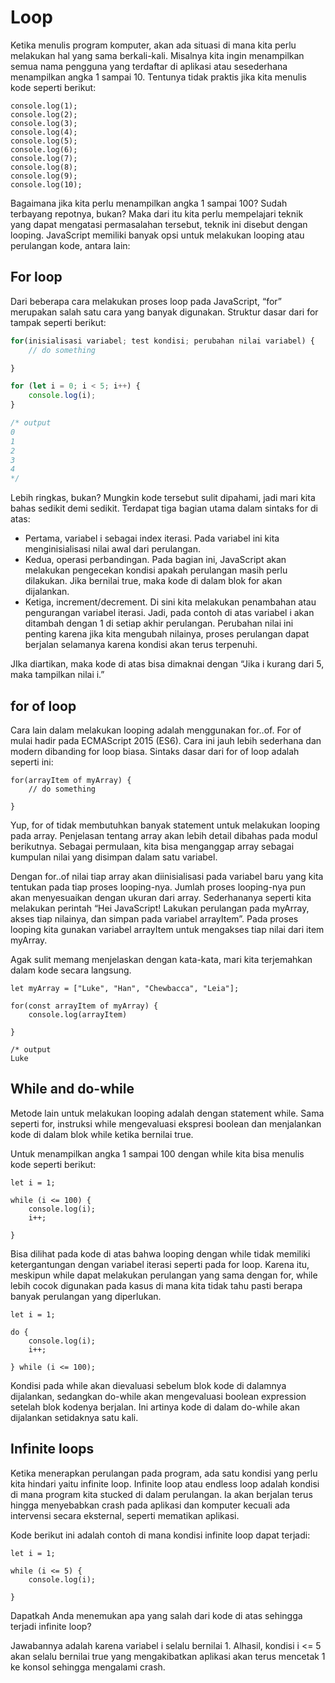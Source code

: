 # Loop

Ketika menulis program komputer, akan ada situasi di mana kita perlu melakukan hal yang sama
berkali-kali. Misalnya kita ingin menampilkan semua nama pengguna yang terdaftar di aplikasi atau
sesederhana menampilkan angka 1 sampai 10. Tentunya tidak praktis jika kita menulis kode seperti
berikut:

```
console.log(1);
console.log(2);
console.log(3);
console.log(4);
console.log(5);
console.log(6);
console.log(7);
console.log(8);
console.log(9);
console.log(10);
```

Bagaimana jika kita perlu menampilkan angka 1 sampai 100? Sudah terbayang repotnya, bukan? Maka dari
itu kita perlu mempelajari teknik yang dapat mengatasi permasalahan tersebut, teknik ini disebut
dengan looping. JavaScript memiliki banyak opsi untuk melakukan looping atau perulangan kode, antara
lain:


## For loop

Dari beberapa cara melakukan proses loop pada JavaScript, “for” merupakan salah satu cara yang banyak
digunakan. Struktur dasar dari for tampak seperti berikut:

```javascript
for(inisialisasi variabel; test kondisi; perubahan nilai variabel) {
    // do something

}
```

```javascript
for (let i = 0; i < 5; i++) {
	console.log(i);
}

/* output
0
1
2
3
4
*/
```
Lebih ringkas, bukan? Mungkin kode tersebut sulit dipahami, jadi mari kita bahas sedikit demi sedikit.
Terdapat tiga bagian utama dalam sintaks for di atas:

- Pertama, variabel i sebagai index iterasi. Pada variabel ini kita menginisialisasi nilai awal dari
perulangan.
- Kedua, operasi perbandingan. Pada bagian ini, JavaScript akan melakukan pengecekan kondisi apakah
perulangan masih perlu dilakukan. Jika bernilai true, maka kode di dalam blok for akan dijalankan.
- Ketiga, increment/decrement. Di sini kita melakukan penambahan atau pengurangan variabel iterasi.
Jadi, pada contoh di atas variabel i akan ditambah dengan 1 di setiap akhir perulangan. Perubahan
nilai ini penting karena jika kita mengubah nilainya, proses perulangan dapat berjalan selamanya
karena kondisi akan terus terpenuhi.

JIka diartikan, maka kode di atas bisa dimaknai dengan “Jika i kurang dari 5, maka tampilkan nilai i.”


## for of loop

Cara lain dalam melakukan looping adalah menggunakan for..of. For of mulai hadir pada ECMAScript 2015
(ES6). Cara ini jauh lebih sederhana dan modern dibanding for loop biasa. Sintaks dasar dari for of
loop adalah seperti ini:

```
for(arrayItem of myArray) {
    // do something

}
```

Yup, for of tidak membutuhkan banyak statement untuk melakukan looping pada array. Penjelasan tentang
array akan lebih detail dibahas pada modul berikutnya. Sebagai permulaan, kita bisa menganggap array
sebagai kumpulan nilai yang disimpan dalam satu variabel.

Dengan for..of nilai tiap array akan diinisialisasi pada variabel baru yang kita tentukan pada tiap
proses looping-nya. Jumlah proses looping-nya pun akan menyesuaikan dengan ukuran dari array.
Sederhananya seperti kita melakukan perintah “Hei JavaScript! Lakukan perulangan pada myArray, akses
tiap nilainya, dan simpan pada variabel arrayItem”. Pada proses looping kita gunakan variabel
arrayItem untuk mengakses tiap nilai dari item myArray.

Agak sulit memang menjelaskan dengan kata-kata, mari kita terjemahkan dalam kode secara langsung.

```
let myArray = ["Luke", "Han", "Chewbacca", "Leia"];

for(const arrayItem of myArray) {
    console.log(arrayItem)

}

/* output
Luke
```

## While and do-while

Metode lain untuk melakukan looping adalah dengan statement while. Sama seperti for, instruksi while
mengevaluasi ekspresi boolean dan menjalankan kode di dalam blok while ketika bernilai true.

Untuk menampilkan angka 1 sampai 100 dengan while kita bisa menulis kode seperti berikut:

```
let i = 1;

while (i <= 100) {
    console.log(i);
    i++;

}
```

Bisa dilihat pada kode di atas bahwa looping dengan while tidak memiliki ketergantungan dengan
variabel iterasi seperti pada for loop. Karena itu, meskipun while dapat melakukan perulangan yang
sama dengan for, while lebih cocok digunakan pada kasus di mana kita tidak tahu pasti berapa banyak
perulangan yang diperlukan.

```
let i = 1;

do {
    console.log(i);
    i++;

} while (i <= 100);
```

Kondisi pada while akan dievaluasi sebelum blok kode di dalamnya dijalankan, sedangkan do-while akan
mengevaluasi boolean expression setelah blok kodenya berjalan. Ini artinya kode di dalam do-while akan
dijalankan setidaknya satu kali.

## Infinite loops

Ketika menerapkan perulangan pada program, ada satu kondisi yang perlu kita hindari yaitu infinite
loop. Infinite loop atau endless loop adalah kondisi di mana program kita stucked di dalam perulangan.
Ia akan berjalan terus hingga menyebabkan crash pada aplikasi dan komputer kecuali ada intervensi
secara eksternal, seperti mematikan aplikasi.

Kode berikut ini adalah contoh di mana kondisi infinite loop dapat terjadi:

```
let i = 1;
 
while (i <= 5) {
    console.log(i);

}
```

Dapatkah Anda menemukan apa yang salah dari kode di atas sehingga terjadi infinite loop?

Jawabannya adalah karena variabel i selalu bernilai 1. Alhasil, kondisi i <= 5 akan selalu bernilai
true yang mengakibatkan aplikasi akan terus mencetak 1 ke konsol sehingga mengalami crash.




















